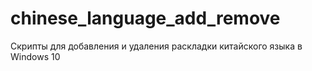 # chinese_language_add_remove
Скрипты для добавления и удаления раскладки китайского языка в Windows 10
